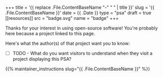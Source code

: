 +++
title = '{{ replace .File.ContentBaseName "-" " " | title }}'
slug = '{{ .File.ContentBaseName }}'
date = {{ .Date }}
type = "psa"
draft = true
[[resources]]
  src = "badge.svg"
  name = "badge"
+++

Thanks for your interest in using open-source software! You're probably here
because a project linked to this page.

Here's what the author(s) of that project want you to know:
 - [ ] TODO - What do you want visitors to understand when they visit a project
   displaying this PSA?

{{% maintainer_instructions slug="{{ .File.ContentBaseName }}" %}}
